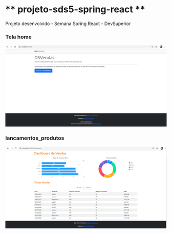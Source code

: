 # ** projeto-sds5-spring-react **
Projeto desenvolvido - Semana Spring React - DevSuperior

### Tela home

<img src="/home.png" width="1200px" heigth="1200px" />

### lancamentos_produtos
<img src="/dashboard.png" width="1200px" heigth="1200px" />

